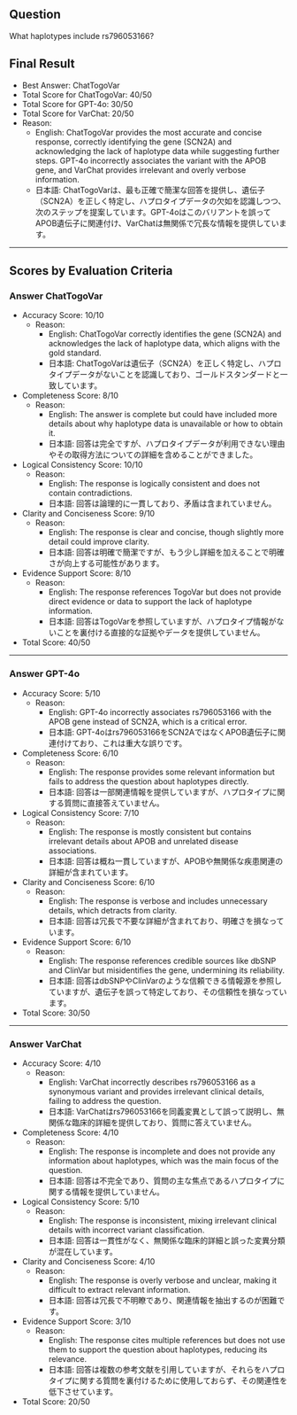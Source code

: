## Question

What haplotypes include rs796053166?

## Final Result

- Best Answer: ChatTogoVar
- Total Score for ChatTogoVar: 40/50
- Total Score for GPT-4o: 30/50
- Total Score for VarChat: 20/50
- Reason:
  - English: ChatTogoVar provides the most accurate and concise response, correctly identifying the gene (SCN2A) and acknowledging the lack of haplotype data while suggesting further steps. GPT-4o incorrectly associates the variant with the APOB gene, and VarChat provides irrelevant and overly verbose information.
  - 日本語: ChatTogoVarは、最も正確で簡潔な回答を提供し、遺伝子（SCN2A）を正しく特定し、ハプロタイプデータの欠如を認識しつつ、次のステップを提案しています。GPT-4oはこのバリアントを誤ってAPOB遺伝子に関連付け、VarChatは無関係で冗長な情報を提供しています。

---

## Scores by Evaluation Criteria

### Answer ChatTogoVar
- Accuracy Score: 10/10
  - Reason: 
    - English: ChatTogoVar correctly identifies the gene (SCN2A) and acknowledges the lack of haplotype data, which aligns with the gold standard.
    - 日本語: ChatTogoVarは遺伝子（SCN2A）を正しく特定し、ハプロタイプデータがないことを認識しており、ゴールドスタンダードと一致しています。
- Completeness Score: 8/10
  - Reason: 
    - English: The answer is complete but could have included more details about why haplotype data is unavailable or how to obtain it.
    - 日本語: 回答は完全ですが、ハプロタイプデータが利用できない理由やその取得方法についての詳細を含めることができました。
- Logical Consistency Score: 10/10
  - Reason: 
    - English: The response is logically consistent and does not contain contradictions.
    - 日本語: 回答は論理的に一貫しており、矛盾は含まれていません。
- Clarity and Conciseness Score: 9/10
  - Reason: 
    - English: The response is clear and concise, though slightly more detail could improve clarity.
    - 日本語: 回答は明確で簡潔ですが、もう少し詳細を加えることで明確さが向上する可能性があります。
- Evidence Support Score: 8/10
  - Reason: 
    - English: The response references TogoVar but does not provide direct evidence or data to support the lack of haplotype information.
    - 日本語: 回答はTogoVarを参照していますが、ハプロタイプ情報がないことを裏付ける直接的な証拠やデータを提供していません。
- Total Score: 40/50

---

### Answer GPT-4o
- Accuracy Score: 5/10
  - Reason: 
    - English: GPT-4o incorrectly associates rs796053166 with the APOB gene instead of SCN2A, which is a critical error.
    - 日本語: GPT-4oはrs796053166をSCN2AではなくAPOB遺伝子に関連付けており、これは重大な誤りです。
- Completeness Score: 6/10
  - Reason: 
    - English: The response provides some relevant information but fails to address the question about haplotypes directly.
    - 日本語: 回答は一部関連情報を提供していますが、ハプロタイプに関する質問に直接答えていません。
- Logical Consistency Score: 7/10
  - Reason: 
    - English: The response is mostly consistent but contains irrelevant details about APOB and unrelated disease associations.
    - 日本語: 回答は概ね一貫していますが、APOBや無関係な疾患関連の詳細が含まれています。
- Clarity and Conciseness Score: 6/10
  - Reason: 
    - English: The response is verbose and includes unnecessary details, which detracts from clarity.
    - 日本語: 回答は冗長で不要な詳細が含まれており、明確さを損なっています。
- Evidence Support Score: 6/10
  - Reason: 
    - English: The response references credible sources like dbSNP and ClinVar but misidentifies the gene, undermining its reliability.
    - 日本語: 回答はdbSNPやClinVarのような信頼できる情報源を参照していますが、遺伝子を誤って特定しており、その信頼性を損なっています。
- Total Score: 30/50

---

### Answer VarChat
- Accuracy Score: 4/10
  - Reason: 
    - English: VarChat incorrectly describes rs796053166 as a synonymous variant and provides irrelevant clinical details, failing to address the question.
    - 日本語: VarChatはrs796053166を同義変異として誤って説明し、無関係な臨床的詳細を提供しており、質問に答えていません。
- Completeness Score: 4/10
  - Reason: 
    - English: The response is incomplete and does not provide any information about haplotypes, which was the main focus of the question.
    - 日本語: 回答は不完全であり、質問の主な焦点であるハプロタイプに関する情報を提供していません。
- Logical Consistency Score: 5/10
  - Reason: 
    - English: The response is inconsistent, mixing irrelevant clinical details with incorrect variant classification.
    - 日本語: 回答は一貫性がなく、無関係な臨床的詳細と誤った変異分類が混在しています。
- Clarity and Conciseness Score: 4/10
  - Reason: 
    - English: The response is overly verbose and unclear, making it difficult to extract relevant information.
    - 日本語: 回答は冗長で不明瞭であり、関連情報を抽出するのが困難です。
- Evidence Support Score: 3/10
  - Reason: 
    - English: The response cites multiple references but does not use them to support the question about haplotypes, reducing its relevance.
    - 日本語: 回答は複数の参考文献を引用していますが、それらをハプロタイプに関する質問を裏付けるために使用しておらず、その関連性を低下させています。
- Total Score: 20/50
